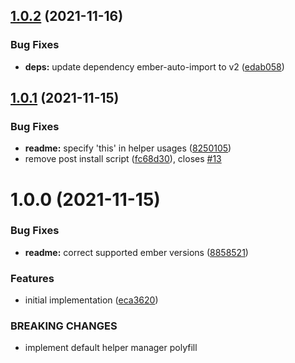## [1.0.2](https://github.com/NullVoxPopuli/ember-functions-as-helper-polyfill/compare/v1.0.1...v1.0.2) (2021-11-16)


### Bug Fixes

* **deps:** update dependency ember-auto-import to v2 ([edab058](https://github.com/NullVoxPopuli/ember-functions-as-helper-polyfill/commit/edab058838525b19251f7e0a384f20959e66ad7b))

## [1.0.1](https://github.com/NullVoxPopuli/ember-functions-as-helper-polyfill/compare/v1.0.0...v1.0.1) (2021-11-15)


### Bug Fixes

* **readme:** specify 'this' in helper usages ([8250105](https://github.com/NullVoxPopuli/ember-functions-as-helper-polyfill/commit/8250105669ac96972147b0dec346a3f7b04bfd12))
* remove post install script ([fc68d30](https://github.com/NullVoxPopuli/ember-functions-as-helper-polyfill/commit/fc68d301b70c9cdfe913647657103b2b49e76730)), closes [#13](https://github.com/NullVoxPopuli/ember-functions-as-helper-polyfill/issues/13)

# 1.0.0 (2021-11-15)


### Bug Fixes

* **readme:** correct supported ember versions ([8858521](https://github.com/NullVoxPopuli/ember-functions-as-helper-polyfill/commit/8858521342995e4d625eaba2b62862d7b99c6b4b))


### Features

* initial implementation ([eca3620](https://github.com/NullVoxPopuli/ember-functions-as-helper-polyfill/commit/eca362018f0b67e125888e48c3f831e63347086a))


### BREAKING CHANGES

* implement default helper manager polyfill
